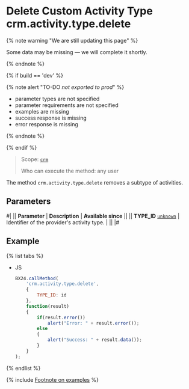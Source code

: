 # Delete Custom Activity Type crm.activity.type.delete

{% note warning "We are still updating this page" %}

Some data may be missing — we will complete it shortly.

{% endnote %}

{% if build == 'dev' %}

{% note alert "TO-DO _not exported to prod_" %}

- parameter types are not specified
- parameter requirements are not specified
- examples are missing
- success response is missing
- error response is missing

{% endnote %}

{% endif %}

> Scope: [`crm`](../../../../scopes/permissions.md)
>
> Who can execute the method: any user

The method `crm.activity.type.delete` removes a subtype of activities.

## Parameters

#|
|| **Parameter** | **Description** | **Available since** ||
|| **TYPE_ID**
[`unknown`](../../../../data-types.md) | Identifier of the provider's activity type. | ||
|#

## Example

{% list tabs %}

- JS

    ```js
    BX24.callMethod(
        'crm.activity.type.delete',
        {
            TYPE_ID: id
        },
        function(result)
        {
            if(result.error())
                alert("Error: " + result.error());
            else
            {
                alert("Success: " + result.data());
            }
        }
    );
    ```

{% endlist %}

{% include [Footnote on examples](../../../../../_includes/examples.md) %}